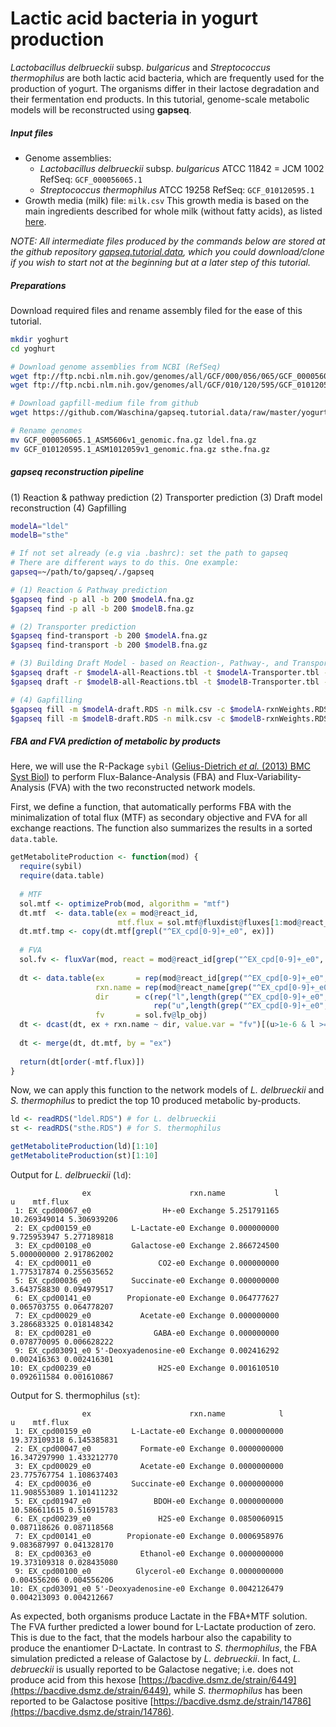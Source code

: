 # Lactic acid bacteria in yogurt production

*Lactobacillus delbrueckii* subsp. *bulgaricus* and *Streptococcus thermophilus* are both lactic acid bacteria, which are frequently used for the production of yogurt. The organisms differ in their lactose degradation and their fermentation end products. In this tutorial, genome-scale metabolic models will be reconstructed using **gapseq**.



##### Input files

- Genome assemblies:
  - *Lactobacillus delbrueckii* subsp. *bulgaricus* ATCC 11842 = JCM 1002
    RefSeq: `GCF_000056065.1`
  - *Streptococcus thermophilus* ATCC 19258
    RefSeq: `GCF_010120595.1`
- Growth media (milk) file: `milk.csv` 
  This growth media is based on the main ingredients described for whole milk (without fatty acids), as listed [here](https://frida.fooddata.dk/food/1265?lang=en).

*NOTE: All intermediate files produced by the commands below are stored at the github repository [gapseq.tutorial.data](https://github.com/Waschina/gapseq.tutorial.data), which you could  download/clone if you wish to start not at the beginning but at a later  step of this tutorial.*



##### Preparations

Download required files and rename assembly filed for the ease of this tutorial.

```sh
mkdir yoghurt
cd yoghurt

# Download genome assemblies from NCBI (RefSeq)
wget ftp://ftp.ncbi.nlm.nih.gov/genomes/all/GCF/000/056/065/GCF_000056065.1_ASM5606v1/GCF_000056065.1_ASM5606v1_genomic.fna.gz .
wget ftp://ftp.ncbi.nlm.nih.gov/genomes/all/GCF/010/120/595/GCF_010120595.1_ASM1012059v1/GCF_010120595.1_ASM1012059v1_genomic.fna.gz .

# Download gapfill-medium file from github
wget https://github.com/Waschina/gapseq.tutorial.data/raw/master/yogurt/milk.csv .

# Rename genomes
mv GCF_000056065.1_ASM5606v1_genomic.fna.gz ldel.fna.gz
mv GCF_010120595.1_ASM1012059v1_genomic.fna.gz sthe.fna.gz
```



##### gapseq reconstruction pipeline

(1) Reaction & pathway prediction
(2) Transporter prediction
(3) Draft model reconstruction
(4) Gapfilling

```sh
modelA="ldel"
modelB="sthe"

# If not set already (e.g via .bashrc): set the path to gapseq
# There are different ways to do this. One example:
gapseq=~/path/to/gapseq/./gapseq

# (1) Reaction & Pathway prediction
$gapseq find -p all -b 200 $modelA.fna.gz
$gapseq find -p all -b 200 $modelB.fna.gz

# (2) Transporter prediction
$gapseq find-transport -b 200 $modelA.fna.gz 
$gapseq find-transport -b 200 $modelB.fna.gz

# (3) Building Draft Model - based on Reaction-, Pathway-, and Transporter prediction
$gapseq draft -r $modelA-all-Reactions.tbl -t $modelA-Transporter.tbl -p $modelA-all-Pathways.tbl -c $modelA.fna.gz -u 200 -l 100
$gapseq draft -r $modelB-all-Reactions.tbl -t $modelB-Transporter.tbl -p $modelB-all-Pathways.tbl -c $modelB.fna.gz -u 200 -l 100

# (4) Gapfilling
$gapseq fill -m $modelA-draft.RDS -n milk.csv -c $modelA-rxnWeights.RDS -g $modelA-rxnXgenes.RDS -b 100
$gapseq fill -m $modelB-draft.RDS -n milk.csv -c $modelB-rxnWeights.RDS -g $modelB-rxnXgenes.RDS -b 100
```



##### FBA and FVA prediction of metabolic by products

Here, we will use the R-Package `sybil` ([Gelius-Dietrich *et al.* (2013) BMC Syst Biol](https://doi.org/10.1186/1752-0509-7-125)) to perform Flux-Balance-Analysis (FBA) and Flux-Variability-Analysis (FVA) with the two reconstructed network models.

First, we define a function, that automatically performs FBA with the minimalization of total flux (MTF) as secondary objective and FVA for all exchange reactions. The function also summarizes the results in a sorted `data.table`.

```R
getMetaboliteProduction <- function(mod) {
  require(sybil)
  require(data.table)
  
  # MTF
  sol.mtf <- optimizeProb(mod, algorithm = "mtf")
  dt.mtf  <- data.table(ex = mod@react_id,
                        mtf.flux = sol.mtf@fluxdist@fluxes[1:mod@react_num])
  dt.mtf.tmp <- copy(dt.mtf[grepl("^EX_cpd[0-9]+_e0", ex)])
  
  # FVA
  sol.fv <- fluxVar(mod, react = mod@react_id[grep("^EX_cpd[0-9]+_e0", mod@react_id)])
  
  dt <- data.table(ex       = rep(mod@react_id[grep("^EX_cpd[0-9]+_e0", mod@react_id)],2),
                   rxn.name = rep(mod@react_name[grep("^EX_cpd[0-9]+_e0", mod@react_id)],2),
                   dir      = c(rep("l",length(grep("^EX_cpd[0-9]+_e0", mod@react_id))),
                                rep("u",length(grep("^EX_cpd[0-9]+_e0", mod@react_id)))),
                   fv       = sol.fv@lp_obj)
  dt <- dcast(dt, ex + rxn.name ~ dir, value.var = "fv")[(u>1e-6 & l >= 0)]
  
  dt <- merge(dt, dt.mtf, by = "ex")
  
  return(dt[order(-mtf.flux)])
}
```

Now, we can apply this function to the network models of *L. delbrueckii* and *S. thermophilus* to predict the top 10 produced metabolic by-products.

```R
ld <- readRDS("ldel.RDS") # for L. delbrueckii
st <- readRDS("sthe.RDS") # for S. thermophilus

getMetaboliteProduction(ld)[1:10]
getMetaboliteProduction(st)[1:10]
```

Output for *L. delbrueckii* (`ld`):

```
                ex                      rxn.name           l            u    mtf.flux
 1: EX_cpd00067_e0                H+-e0 Exchange 5.251791165 10.269349014 5.306939206
 2: EX_cpd00159_e0         L-Lactate-e0 Exchange 0.000000000  9.725953947 5.277189818
 3: EX_cpd00108_e0         Galactose-e0 Exchange 2.866724500  5.000000000 2.917862002
 4: EX_cpd00011_e0               CO2-e0 Exchange 0.000000000  1.775317874 0.255635652
 5: EX_cpd00036_e0         Succinate-e0 Exchange 0.000000000  3.643758830 0.094979517
 6: EX_cpd00141_e0        Propionate-e0 Exchange 0.064777627  0.065703755 0.064778207
 7: EX_cpd00029_e0           Acetate-e0 Exchange 0.000000000  3.286683325 0.018148342
 8: EX_cpd00281_e0              GABA-e0 Exchange 0.000000000  0.078770095 0.006628222
 9: EX_cpd03091_e0 5'-Deoxyadenosine-e0 Exchange 0.002416292  0.002416363 0.002416301
10: EX_cpd00239_e0               H2S-e0 Exchange 0.001610510  0.092611584 0.001610867
```

Output for S. thermophilus (`st`):

```
                ex                      rxn.name            l            u    mtf.flux
 1: EX_cpd00159_e0         L-Lactate-e0 Exchange 0.0000000000 19.373109318 6.145385831
 2: EX_cpd00047_e0           Formate-e0 Exchange 0.0000000000 16.347297990 1.433212770
 3: EX_cpd00029_e0           Acetate-e0 Exchange 0.0000000000 23.775767754 1.108637403
 4: EX_cpd00036_e0         Succinate-e0 Exchange 0.0000000000 11.908553089 1.101411232
 5: EX_cpd01947_e0              BDOH-e0 Exchange 0.0000000000 10.586611615 0.516915783
 6: EX_cpd00239_e0               H2S-e0 Exchange 0.0850060915  0.087118626 0.087118568
 7: EX_cpd00141_e0        Propionate-e0 Exchange 0.0006958976  9.083687997 0.041328170
 8: EX_cpd00363_e0           Ethanol-e0 Exchange 0.0000000000 19.373109318 0.028435080
 9: EX_cpd00100_e0          Glycerol-e0 Exchange 0.0000000000  0.004556206 0.004556206
10: EX_cpd03091_e0 5'-Deoxyadenosine-e0 Exchange 0.0042126479  0.004213093 0.004212667
```

As expected, both organisms produce Lactate in the FBA+MTF solution. The FVA further predicted a lower bound for L-Lactate production of zero. This is due to the fact, that the models harbour also the capability to produce the enantiomer D-Lactate. In contrast to *S. thermophilus*, the FBA simulation predicted a release of Galactose by *L. debrueckii*. In fact, *L. debrueckii* is usually reported to be Galactose negative; i.e. does not produce acid from this hexose [https://bacdive.dsmz.de/strain/6449](https://bacdive.dsmz.de/strain/6449), while *S. thermophilus* has been reported to be Galactose positive [https://bacdive.dsmz.de/strain/14786](https://bacdive.dsmz.de/strain/14786).
